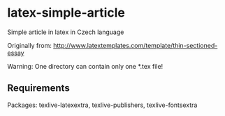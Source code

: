 # latex-simple-article
Simple article in latex in Czech language

Originally from: http://www.latextemplates.com/template/thin-sectioned-essay

Warning: One directory can contain only one *.tex file!

## Requirements

Packages: texlive-latexextra, texlive-publishers, texlive-fontsextra
